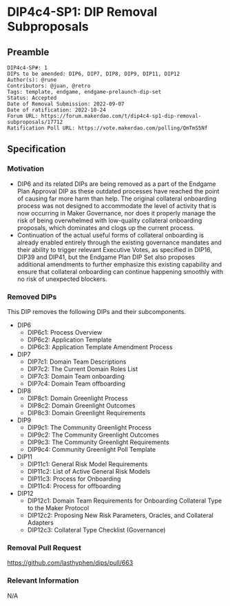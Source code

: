 # DIP4c4-SP1: DIP Removal Subproposals

## Preamble

```
DIP4c4-SP#: 1
DIPs to be amended: DIP6, DIP7, DIP8, DIP9, DIP11, DIP12
Author(s): @rune
Contributors: @juan, @retro
Tags: template, endgame, endgame-prelaunch-dip-set
Status: Accepted
Date of Removal Submission: 2022-09-07
Date of ratification: 2022-10-24
Forum URL: https://forum.makerdao.com/t/dip4c4-sp1-dip-removal-subproposals/17712
Ratification Poll URL: https://vote.makerdao.com/polling/QmTmS5Nf
```

## Specification

### Motivation

- DIP6 and its related DIPs are being removed as a part of the Endgame Plan Approval DIP as these outdated processes have reached the point of causing far more harm than help. The original collateral onboarding process was not designed to accommodate the level of activity that is now occurring in Maker Governance, nor does it properly manage the risk of being overwhelmed with low-quality collateral onboarding proposals, which dominates and clogs up the current process.
- Continuation of the actual useful forms of collateral onboarding is already enabled entirely through the existing governance mandates and their ability to trigger relevant Executive Votes, as specified in DIP16, DIP39 and DIP41, but the Endgame Plan DIP Set also proposes additional amendments to further emphasize this existing capability and ensure that collateral onboarding can continue happening smoothly with no risk of unexpected blockers.

### Removed DIPs

This DIP removes the following DIPs and their subcomponents.

- DIP6
    - DIP6c1: Process Overview
    - DIP6c2: Application Template
    - DIP6c3: Application Template Amendment Process
- DIP7
    - DIP7c1: Domain Team Descriptions
    - DIP7c2: The Current Domain Roles List
    - DIP7c3: Domain Team onboarding
    - DIP7c4: Domain Team offboarding
- DIP8
    - DIP8c1: Domain Greenlight Process
    - DIP8c2: Domain Greenlight Outcomes
    - DIP8c3: Domain Greenlight Requirements
- DIP9
    - DIP9c1: The Community Greenlight Process
    - DIP9c2: The Community Greenlight Outcomes
    - DIP9c3: The Community Greenlight Requirements
    - DIP9c4: Community Greenlight Poll Template
- DIP11
    - DIP11c1: General Risk Model Requirements
    - DIP11c2: List of Active General Risk Models
    - DIP11c3: Process for Onboarding
    - DIP11c4: Process for offboarding
- DIP12
    - DIP12c1: Domain Team Requirements for Onboarding Collateral Type to the Maker Protocol
    - DIP12c2: Proposing New Risk Parameters, Oracles, and Collateral Adapters
    - DIP12c3: Collateral Type Checklist (Governance)

### Removal Pull Request

https://github.com/lasthyphen/dips/pull/663

### Relevant Information

N/A

